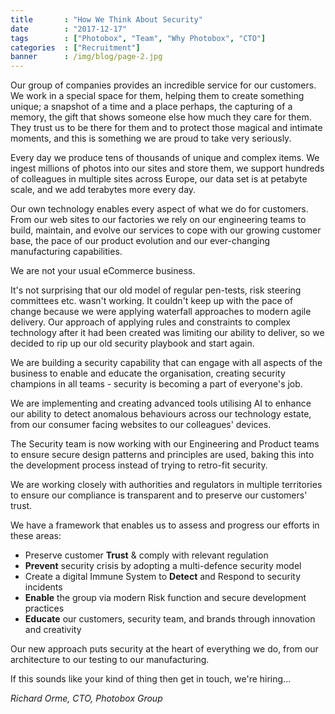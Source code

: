 ```yaml
---
title       : "How We Think About Security"
date        : "2017-12-17"
tags        : ["Photobox", "Team", "Why Photobox", "CTO"]
categories  : ["Recruitment"]
banner      : /img/blog/page-2.jpg
---
```


Our group of companies provides an incredible service for our customers. We work in a special space for them, helping them to create something unique; a snapshot of a time and a place perhaps, the capturing of a memory, the gift that shows someone else how much they care for them. They trust us to be there for them and to protect those magical and intimate moments, and this is something we are proud to take very seriously.

Every day we produce tens of thousands of unique and complex items. We ingest millions of photos into our sites and store them, we support hundreds of colleagues in multiple sites across Europe, our data set is at petabyte scale, and we add terabytes more every day.

Our own technology enables every aspect of what we do for customers. From our web sites to our factories we rely on our engineering teams to build, maintain, and evolve our services to cope with our growing customer base, the pace of our product evolution and our ever-changing manufacturing capabilities.

We are not your usual eCommerce business.

It's not surprising that our old model of regular pen-tests, risk steering committees etc. wasn't working. It couldn't keep up with the pace of change because we were applying waterfall approaches to modern agile delivery. Our approach of applying rules and constraints to complex technology after it had been created was limiting our ability to deliver, so we decided to rip up our old security playbook and start again.

We are building a security capability that can engage with all aspects of the business to enable and educate the organisation, creating security champions in all teams - security is becoming a part of everyone's job.

We are implementing and creating advanced tools utilising AI to enhance our ability to detect anomalous behaviours across our technology estate, from our consumer facing websites to our colleagues' devices.

The Security team is now working with our Engineering and Product teams to ensure secure design patterns and principles are used, baking this into the development process instead of trying to retro-fit security.

We are working closely with authorities and regulators in multiple territories to ensure our compliance is transparent and to preserve our customers' trust.

We have a framework that enables us to assess and progress our efforts in these areas:

  - Preserve customer **Trust** & comply with relevant regulation 
  - **Prevent** security crisis by adopting a multi-defence security model 
  - Create a digital Immune System to **Detect** and Respond to security incidents
  - **Enable** the group via modern Risk function and secure development practices
  - **Educate** our customers, security team, and brands through innovation and creativity

Our new approach puts security at the heart of everything we do, from our architecture to our testing to our manufacturing.

If this sounds like your kind of thing then get in touch, we're hiring...

*Richard Orme, CTO, Photobox Group*

